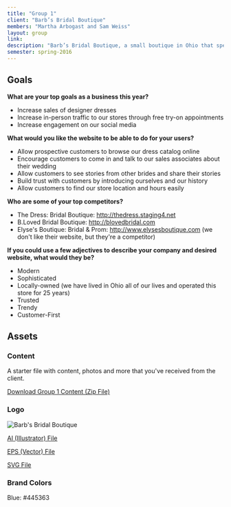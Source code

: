```yaml
---
title: "Group 1"
client: "Barb’s Bridal Boutique"
members: "Martha Arbogast and Sam Weiss"
layout: group
link: 
description: "Barb’s Bridal Boutique, a small boutique in Ohio that specializes in bridal wear."
semester: spring-2016
---
```


## Goals

**What are your top goals as a business this year?**

* Increase sales of designer dresses
* Increase in-person traffic to our stores through free try-on appointments
* Increase engagement on our social media

**What would you like the website to be able to do for your users?**

* Allow prospective customers to browse our dress catalog online
* Encourage customers to come in and talk to our sales associates about their wedding
* Allow customers to see stories from other brides and share their stories
* Build trust with customers by introducing ourselves and our history
* Allow customers to find our store location and hours easily

**Who are some of your top competitors?**

* The Dress: Bridal Boutique: http://thedress.staging4.net
* B.Loved Bridal Boutique: http://blovedbridal.com
* Elyse's Boutique: Bridal & Prom: http://www.elysesboutique.com  (we don't like their website, but they're a competitor)

**If you could use a few adjectives to describe your company and desired website, what would they be?**

* Modern
* Sophisticated
* Locally-owned (we have lived in Ohio all of our lives and operated this store for 25 years)
* Trusted
* Trendy
* Customer-First

<!--http://evesbridalwear.co.za/product/prina/-->

## Assets

### Content

A starter file with content, photos and more that you've received from the client.  

<a href="/groups/assets/group1/Group-1-Content.zip">Download Group 1 Content (Zip File)</a>

### Logo
<img src="/groups/assets/group1/barb.svg" alt="Barb's Bridal Boutique" />

<a href="/groups/assets/group1/barb.ai">AI (Illustrator) File</a>

<a href="/groups/assets/group1/barb.eps">EPS (Vector) File</a>

<a href="/groups/assets/group1/barb.svg">SVG File</a>

### Brand Colors

Blue: #445363